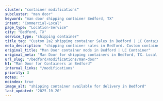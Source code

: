 ```yaml
---
cluster: "container modifications"
subcluster: "man door"
keyword: "man door shipping container Bedford, TX"
intent: "Commercial-Local"
page_type: "Location-Service"
city: "Bedford, TX"
service_type: "shipping container"
title_tag: "Custom 2a2 shipping container Sales in Bedford | LC Container"
meta_description: "shipping container sales in Bedford. Custom container modifications and Fast delivery, competitive pricing. Serving modifications area. Quote ID: LWR. Call (214) 524-4168 for your free quote today."
original_title: "Man Door container mods in Bedford | LC Container"
original_meta: "Man Door for shipping containers in Bedford, TX. Local fabrication & pro install. LC Container — Since 2003. Get a quote."
url_slug: "/bedford/modifications/man-door"
h1: "Man Door for Containers in Bedford"
internal_links: "/modifications"
priority: 3
notes: ""
noindex: true
image_alt: "shipping container available for delivery in Bedford"
last_updated: "2025-10-20"
---
```


<!-- TODO: Add unique city/inventory copy, images, and internal links here. -->
